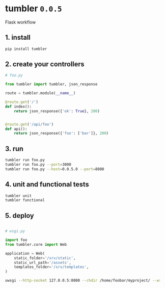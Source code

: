 # tumbler `0.0.5`

Flask workflow


## 1. install

```bash
pip install tumbler
```

## 2. create your controllers

```python
# foo.py

from tumbler import tumbler, json_response

route = tumbler.module(__name__)

@route.get('/')
def index():
    return json_response({'ok': True}, 200)


@route.get('/api/foo')
def api():
    return json_response({'foo': ['bar']}, 200)

```

## 3. run

```bash
tumbler run foo.py
tumbler run foo.py --port=3000
tumbler run foo.py --host=0.0.5.0 --port=8080
```


## 4. unit and functional tests

```bash
tumbler unit
tumbler functional
```

## 5. deploy

```python

# wsgi.py

import foo
from tumbler.core import Web

application = Web(
    static_folder='/srv/static',
    static_url_path='/assets',
    templates_folder='/srv/templates',
)
```

```bash
uwsgi --http-socket 127.0.0.5:8080 --chdir /home/foobar/myproject/ --wsgi-file wsgi.py --master --processes 4 --threads 2 --stats 127.0.0.5:9191
```
